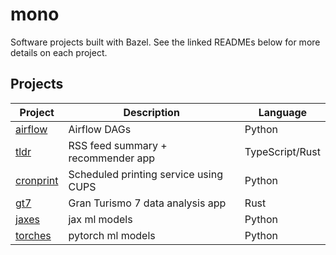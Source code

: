 # mono

Software projects built with Bazel. See the linked READMEs below for more details on each project.

## Projects

| Project                   | Description                           | Language        |
| ------------------------- | ------------------------------------- | --------------- |
| [airflow](./airflow/)     | Airflow DAGs                          | Python          |
| [tldr](./tldr/)           | RSS feed summary + recommender app    | TypeScript/Rust |
| [cronprint](./cronprint/) | Scheduled printing service using CUPS | Python          |
| [gt7](./gt7/)             | Gran Turismo 7 data analysis app      | Rust            |
| [jaxes](./jaxes/)         | jax ml models                         | Python          |
| [torches](./torches/)     | pytorch ml models                     | Python          |
